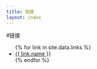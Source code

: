 ```yaml
---
title: 链接
layout: index
---
```


#链接

<ul>
{% for link in site.data.links %}
  <li>
    <a href="{{ link.url }}">
      {{ link.name }}
    </a>
  </li>
{% endfor %}
</ul>

